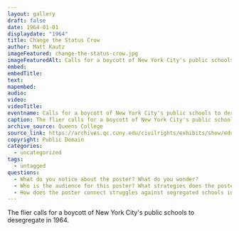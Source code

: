 ```yaml
---
layout: gallery
draft: false
date: 1964-01-01
displaydate: "1964"
title: Change the Status Crow
author: Matt Kautz
imageFeatured: change-the-status-crow.jpg
imageFeaturedAlt: Calls for a boycott of New York City's public schools to desegregate
embed: 
embedTitle: 
text:
mapembed:
audio: 
video: 
videoTitle: 
eventname: Calls for a boycott of New York City's public schools to desegregate.
caption: The flier calls for a boycott of New York City's public schools to desegregate in 1964.
archive_source: Queens College
source_link: https://archives.qc.cuny.edu/civilrights/exhibits/show/education/item/131
copyright: Public Domain
categories:
  - uncategorized
tags:
  - untagged
questions:
  - What do you notice about the poster? What do you wonder?
  - Who is the audience for this poster? What strategies does the poster employ to enlist that audience into the demonstration?
  - How does the poster connect struggles against segregated schools in the South with those in the North?
---
```


The flier calls for a boycott of New York City's public schools to desegregate in 1964.
